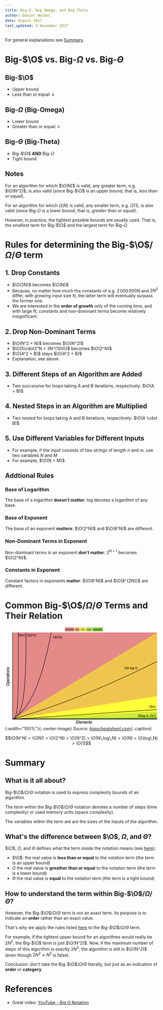 ```yaml
---
title: Big-O, Big-Omega, and Big-Theta
author: Daniel Weibel
date: August 2017
last_updated: 9 November 2017
---
```


$$
\newcommand{\O}{\text{O}}
$$

For general explanations see [Summary](#summary).

# Big-$\O$ vs. Big-$\Omega$ vs. Big-$\Theta$

## Big-$\O$

- Upper bound
- Less than or equal: $\leq$

## Big-$\Omega$ (Big-Omega)

- Lower bound
- Greater than or equal: $\geq$

## Big-$\Theta$ (Big-Theta)

- Big-$\O$ **AND** Big-$\Omega$
- Tight bound

## Notes

For an algorithm for which $\O(N)$ is valid, any greater term, e.g. $\O(N^2)$, is also valid (since Big-$\O$ is an upper bound, that is, *less than or equal*).

For an algorithm for which $\Omega(N)$ is valid, any smaller term, e.g. $\Omega(1)$, is also valid (since Big-$\Omega$ is a lower bound, that is, *greater than or equal*).

However, in practice, the tightest possible bounds are usually used. That is, the smallest term for Big-$\O$ and the largest term for Big-$\Omega$.

# Rules for determining the Big-$\O$/$\Omega$/$\Theta$ term

## 1. Drop Constants

- $\O(2N)$ becomes $\O(N)$
- Because, no matter how much the constants of e.g. $2\,000\,000 N$ and $2N^2$ differ, with growing input size $N$, the latter term will eventually surpass the former one.
- We are interested in the **order of growth** only of the running time, and with large $N$, constants and non-dominant terms become relatively insignificant.

## 2. Drop Non-Dominant Terms

- $\O(N^2 + N)$ becomes $\O(N^2)$
- $\O(5\cdot2^N + 3N^{100})$ becomes $\O(2^N)$
- $\O(A^2 + B)$ stays $\O(A^2 + B)$
- Explanation, see above

## 3. Different Steps of an Algorithm are Added 

-  Two *successive* for loops taking A and B iterations, respectively: $\O(A + B)$

## 4. Nested Steps in an Algorithm are Multiplied

- Two *nested* for loops taking A and B iterations, respectively: $\O(A \cdot B)$

## 5. Use Different Variables for Different Inputs

- For example, if the input consists of two strings of length $n$ and $m$, use two variables $N$ and $M$
- For example, $\O(N + M)$

## Addtional Rules

### Base of Logarithm

The base of a logarithm **doesn't matter**: log denotes a logarithm of any base.

### Base of Exponent

The base of an exponent **matters**: $\O(2^N)$ and $\O(8^N)$ are different.

### Non-Dominant Terms in Exponent

Non-dominant terms in an exponent **don't matter**: $2^{N+1}$ becomes $\O(2^N)$.

### Constants in Exponent

Constant factors in exponents **matter**: $\O(8^N)$ and $\O(8^{2N})$ are different.

# Common Big-$\O$/$\Omega$/$\Theta$ Terms and Their Relation

![Big-O Complexity Classes](assets/big-o.png){:width="100%"}{:.center-image}
*Source:&nbsp;[bigocheatsheet.com](http://bigocheatsheet.com/)*{:.caption}


$$\O(N^N) > \O(N!) > \O(2^N) > \O(N^2) > \O(N\,log\,N) > \O(N) > \O(log\,N) > \O(1)$$

# Summary

## What is it all about?

Big-$\O$/$\Omega$/$\Theta$ notation is used to express complexity bounds of an algorithm.

The term within the Big-$\O$/$\Omega$/$\Theta$ notation denotes a number of steps (time complexity) or used memory units (space complexity).

The variables within the term are are the sizes of the inputs of the algorithm.

## What's the difference between $\O$, $\Omega$, and $\Theta$?

$\O$, $\Omega$, and $\Theta$ defines what the term inside the notation means (see [here](#big-o-vs-big-omega-vs-big-theta)):

- $\O$: the real value is **less than or equal** to the notation term (the term is an upper bound)
- $\Omega$ the real value is **greather than or equal** to the notation term (the term is a lower bound)
- $\Theta$ the real value is **equal** to the notation term (the term is a tight bound)

## How to understand the term within Big-$\O$/$\Omega$/$\Theta$?

However, the Big-$\O$/$\Omega$/$\Theta$ term is not an exact term. Its purpose is to indicate an **order** rather than an exact value.

That's why we apply the rules listed [here](#rules-for-determining-the-big-o-term) to the Big-$\O$/$\Omega$/$\Theta$ term.

For example, if the tightest upper bound for an algorithms would really be $2N^2$, the Big-$\O$ term is just $\O(N^2)$. Now, if the maximum number of steps of this algorithm is exactly $2N^2$, the algorithm is still in $\O(N^2)$ (even though $2N^2 \leq N^2$ is false).

Conclusion: don't take the Big-$\O$/$\Omega$/$\Theta$ literally, but just as an indication of **order** or **category**.

# References

- Great video: [YouTube - Big O Notation](https://www.youtube.com/watch?v=v4cd1O4zkGw)
